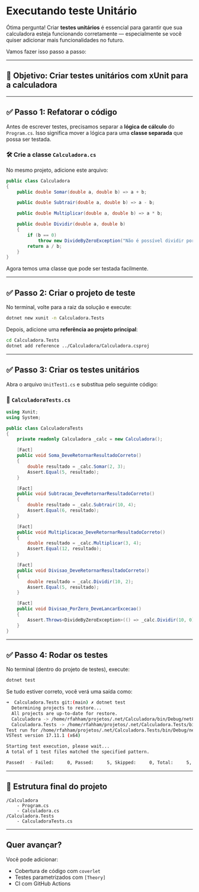 # Executando teste Unitário

Ótima pergunta! Criar **testes unitários** é essencial para garantir que sua calculadora esteja funcionando corretamente — especialmente se você quiser adicionar mais funcionalidades no futuro.

Vamos fazer isso passo a passo:

---

## 🧪 Objetivo: Criar testes unitários com xUnit para a calculadora

---

## ✅ Passo 1: Refatorar o código

Antes de escrever testes, precisamos separar a **lógica de cálculo** do `Program.cs`. Isso significa mover a lógica para uma **classe separada** que possa ser testada.

### 🛠️ Crie a classe `Calculadora.cs`

No mesmo projeto, adicione este arquivo:

```csharp
public class Calculadora
{
    public double Somar(double a, double b) => a + b;

    public double Subtrair(double a, double b) => a - b;

    public double Multiplicar(double a, double b) => a * b;

    public double Dividir(double a, double b)
    {
        if (b == 0)
            throw new DivideByZeroException("Não é possível dividir por zero.");
        return a / b;
    }
}
```

Agora temos uma classe que pode ser testada facilmente.

---

## ✅ Passo 2: Criar o projeto de teste

No terminal, volte para a raiz da solução e execute:

```bash
dotnet new xunit -n Calculadora.Tests
```

Depois, adicione uma **referência ao projeto principal**:

```bash
cd Calculadora.Tests
dotnet add reference ../Calculadora/Calculadora.csproj
```

---

## ✅ Passo 3: Criar os testes unitários

Abra o arquivo `UnitTest1.cs` e substitua pelo seguinte código:

### 📁 `CalculadoraTests.cs`

```csharp
using Xunit;
using System;

public class CalculadoraTests
{
    private readonly Calculadora _calc = new Calculadora();

    [Fact]
    public void Soma_DeveRetornarResultadoCorreto()
    {
        double resultado = _calc.Somar(2, 3);
        Assert.Equal(5, resultado);
    }

    [Fact]
    public void Subtracao_DeveRetornarResultadoCorreto()
    {
        double resultado = _calc.Subtrair(10, 4);
        Assert.Equal(6, resultado);
    }

    [Fact]
    public void Multiplicacao_DeveRetornarResultadoCorreto()
    {
        double resultado = _calc.Multiplicar(3, 4);
        Assert.Equal(12, resultado);
    }

    [Fact]
    public void Divisao_DeveRetornarResultadoCorreto()
    {
        double resultado = _calc.Dividir(10, 2);
        Assert.Equal(5, resultado);
    }

    [Fact]
    public void Divisao_PorZero_DeveLancarExcecao()
    {
        Assert.Throws<DivideByZeroException>(() => _calc.Dividir(10, 0));
    }
}
```

---

## ✅ Passo 4: Rodar os testes

No terminal (dentro do projeto de testes), execute:

```bash
dotnet test
```

Se tudo estiver correto, você verá uma saída como:

```bash
➜  Calculadora.Tests git:(main) ✗ dotnet test
  Determining projects to restore...
  All projects are up-to-date for restore.
  Calculadora -> /home/rfahham/projetos/.net/Calculadora/bin/Debug/net8.0/Calculadora.dll
  Calculadora.Tests -> /home/rfahham/projetos/.net/Calculadora.Tests/bin/Debug/net8.0/Calculadora.Tests.dll
Test run for /home/rfahham/projetos/.net/Calculadora.Tests/bin/Debug/net8.0/Calculadora.Tests.dll (.NETCoreApp,Version=v8.0)
VSTest version 17.11.1 (x64)

Starting test execution, please wait...
A total of 1 test files matched the specified pattern.

Passed!  - Failed:     0, Passed:     5, Skipped:     0, Total:     5, Duration: 3 ms - Calculadora.Tests.dll (net8.0)
```

---

## 📌 Estrutura final do projeto

```
/Calculadora
    - Program.cs
    - Calculadora.cs
/Calculadora.Tests
    - CalculadoraTests.cs
```

---

## Quer avançar?

Você pode adicionar:

* Cobertura de código com `coverlet`
* Testes parametrizados com `[Theory]`
* CI com GitHub Actions